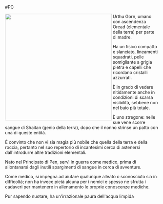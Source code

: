 #PC 

<img width="350" src="https://i.pinimg.com/736x/a3/e2/05/a3e2050c5175f0ec8f5c1a47cdd8afeb.jpg" align=left> Urthu Gorn, umano con ascendenza Oread (elementale della terra) per parte di madre. 

Ha un fisico compatto e slanciato, lineamenti squadrati, pelle somigliante a grigia pietra e capelli che ricordano cristalli azzurrati. 

È in grado di vedere nitidamente anche in condizioni di scarsa visibilità, sebbene non nel buio più totale. 

È uno stregone: nelle sue vene scorre sangue di Shaitan (genio della terra), dopo che il nonno strinse un patto con una di queste entità. 

È convinto che non vi sia magia più nobile che quella della terra e della roccia, pertanto nel suo repertorio di incantesimi cerca di astenersi dall'introdurre altre tradizioni elementali. 

Nato nel Principato di Pen, servì in guerra come medico, prima di allontanarsi dagli inutili spargimenti di sangue in cerca di avventure. 

Come medico, si impegna ad aiutare qualunque alleato o sconosciuto sia in difficoltà; non ha invece pietà alcuna per i nemici e spesso ne sfrutta i cadaveri per mantenere in allenamento le proprie conoscenze mediche. 

Pur sapendo nuotare, ha un'irrazionale paura dell'acqua limpida